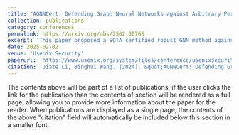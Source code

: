 ```yaml
---
title: "AGNNCert: Defending Graph Neural Networks against Arbitrary Perturbations with Deterministic Certification"“
collection: publications
category: conferences
permalink: https://arxiv.org/abs/2502.00765
excerpt: 'This paper proposed a SOTA certified robust GNN method against arbitary evasion attack.'
date: 2025-02-02
venue: 'Usenix Security'
paperurl: 'https://www.usenix.org/system/files/conference/usenixsecurity25/sec25cycle1-prepub-510-li-jiate.pdf'
citation: 'Jiate Li, Binghui Wang. (2024). &quot;AGNNCert: Defending Graph Neural Networks against Arbitrary Perturbations with Deterministic Certification.&quot; <i>Usenix Security 25'</i>. 1(3).'
---
```


The contents above will be part of a list of publications, if the user clicks the link for the publication than the contents of section will be rendered as a full page, allowing you to provide more information about the paper for the reader. When publications are displayed as a single page, the contents of the above "citation" field will automatically be included below this section in a smaller font.

